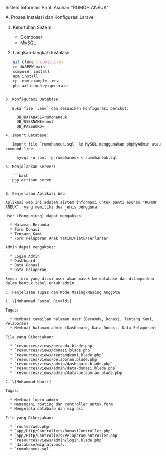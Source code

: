 Sistem Informasi Panti Asuhan "RUMOH ANEUK"

A. Proses Instalasi dan Konfigurasi Laravel

1. Kebutuhan Sistem:
   - Composer
   - MySQL

2. Langkah-langkah Instalasi:
   ```bash
   git clone [repository]
   cd UASPBW-main
   composer install
   npm install
   cp .env.example .env
   php artisan key:generate
````

3. Konfigurasi Database:

   Buka file `.env` dan sesuaikan konfigurasi berikut:

     DB_DATABASE=rumohaneuk
     DB_USERNAME=root
     DB_PASSWORD=

4. Import Database:

   Import file `rumohaneuk.sql` ke MySQL menggunakan phpMyAdmin atau command line:

     mysql -u root -p rumohaneuk < rumohaneuk.sql

5. Menjalankan Server:

   ```bash
   php artisan serve
   ```

B. Penjelasan Aplikasi Web

Aplikasi web ini adalah sistem informasi untuk panti asuhan "RUMOH ANEUK", yang memiliki dua jenis pengguna:

User (Pengunjung) dapat mengakses:

  * Halaman Beranda
  * Form Donasi
  * Tentang Kami
  * Form Pelaporan Anak Yatim/Piatu/Terlantar

Admin dapat mengakses:

  * Login Admin
  * Dashboard
  * Data Donasi
  * Data Pelaporan

Semua form yang diisi user akan masuk ke database dan ditampilkan dalam bentuk tabel untuk admin.

C. Penjelasan Tugas dan Kode Masing-Masing Anggota

1. \[Muhammad Fanzal Rivaldi]

Tugas:

  * Membuat tampilan halaman user (Beranda, Donasi, Tentang Kami, Pelaporan)
  * Membuat halaman admin (Dashboard, Data Donasi, Data Pelaporan)

File yang Dikerjakan:

  * `resources/views/beranda.blade.php`
  * `resources/views/donasi.blade.php`
  * `resources/views/tentangkami.blade.php`
  * `resources/views/pelaporan.blade.php`
  * `resources/views/admin/dashboard.blade.php`
  * `resources/views/admin/data-donasi.blade.php`
  * `resources/views/admin/data-pelaporan.blade.php`

2. \[Muhammad Hanif]

Tugas:

  * Membuat login admin
  * Menangani routing dan controller untuk form
  * Mengelola database dan migrasi

File yang Dikerjakan:

  * `routes/web.php`
  * `app/Http/Controllers/DonasiController.php`
  * `app/Http/Controllers/PelaporanController.php`
  * `resources/views/admin/login.blade.php`
  * `database/migrations/...`
  * `rumohaneuk.sql`
